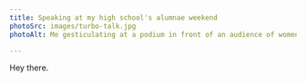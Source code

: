 ```yaml
---
title: Speaking at my high school's alumnae weekend
photoSrc: images/turbo-talk.jpg
photoAlt: Me gesticulating at a podium in front of an audience of women, next to a screen that says "Share what you know!" in my handwriting

---
```


Hey there.